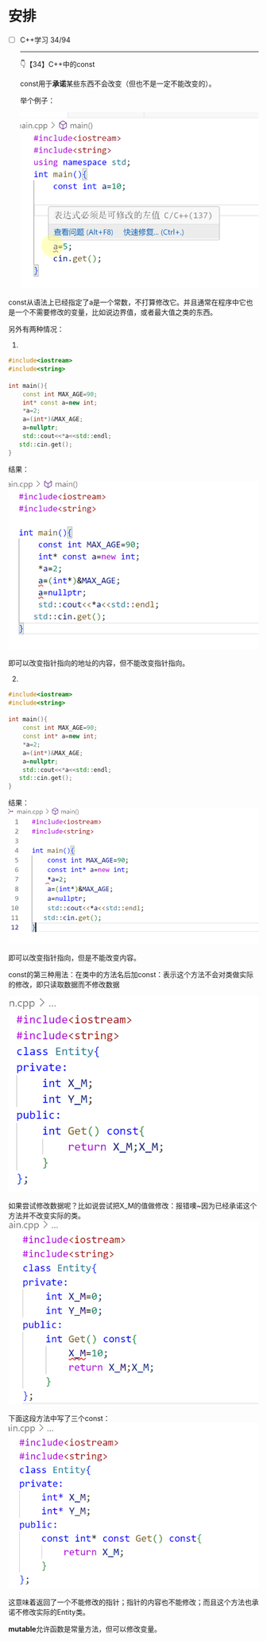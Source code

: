 # 安排

- [ ] C++学习  34/94

  ---

  👇【34】C++中的const
  
  const用于**承诺**某些东西不会改变（但也不是一定不能改变的）。
  
  举个例子：
  
  ![image-20241217135557450](image/12.17/image-20241217135557450.png)

const从语法上已经指定了a是一个常数，不打算修改它。并且通常在程序中它也是一个不需要修改的变量，比如说边界值，或者最大值之类的东西。

另外有两种情况：

1.

```C++
#include<iostream>
#include<string>

int main(){
    const int MAX_AGE=90;
    int* const a=new int;
    *a=2;
    a=(int*)&MAX_AGE;
    a=nullptr;
    std::cout<<*a<<std::endl;
   std::cin.get();
}
```

结果：

![image-20241217144408447](image/12.17/image-20241217144408447.png)

即可以改变指针指向的地址的内容，但不能改变指针指向。

2.

```C++
#include<iostream>
#include<string>

int main(){
    const int MAX_AGE=90;
    const int* a=new int;
    *a=2;
    a=(int*)&MAX_AGE;
    a=nullptr;
    std::cout<<*a<<std::endl;
   std::cin.get();
}
```

结果：
![image-20241217144536725](image/12.17/image-20241217144536725.png)

即可以改变指针指向，但是不能改变内容。

const的第三种用法：在类中的方法名后加const：表示这个方法不会对类做实际的修改，即只读取数据而不修改数据

![image-20241217145050794](image/12.17/image-20241217145050794.png)

如果尝试修改数据呢？比如说尝试把X_M的值做修改：报错噢~因为已经承诺这个方法并不改变实际的类。
![image-20241217145244003](image/12.17/image-20241217145244003.png)

下面这段方法中写了三个const：
![image-20241217145608199](image/12.17/image-20241217145608199.png)

这意味着返回了一个不能修改的指针；指针的内容也不能修改；而且这个方法也承诺不修改实际的Entity类。

**mutable**允许函数是常量方法，但可以修改变量。

